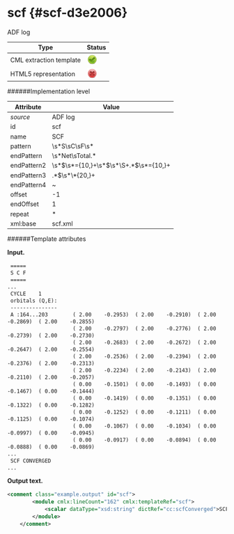# scf {#scf-d3e2006}

ADF log

| Type                                                                                                                                                                                                  | Status                                                                                                                                                                                                |
|----|----|
| CML extraction template                                                                                                                                                                               | ![](/imgs/Total.png)                                                                                                                                                                                  |
| HTML5 representation                                                                                                                                                                                  | ![](/imgs/None.png)                                                                                                                                                                                   |

######Implementation level

| Attribute                                                                                                                                                                                             | Value                                                                                                                                                                                                 |
|----|----|
| *source*                                                                                                                                                                                              | ADF log                                                                                                                                                                                               |
| id                                                                                                                                                                                                    | scf                                                                                                                                                                                                   |
| name                                                                                                                                                                                                  | SCF                                                                                                                                                                                                   |
| pattern                                                                                                                                                                                               | \\s\*S\\sC\\sF\\s\*                                                                                                                                                                                   |
| endPattern                                                                                                                                                                                            | \\s\*Net\\sTotal.\*                                                                                                                                                                                   |
| endPattern2                                                                                                                                                                                           | \\s\*\$\\s\*={10,}+\\s\*\$\\s\*\\S+.\*\$\\s\*={10,}+                                                                                                                                                  |
| endPattern3                                                                                                                                                                                           | .\*\$\\s\*\\\*{20,}+                                                                                                                                                                                  |
| endPattern4                                                                                                                                                                                           | \~                                                                                                                                                                                                    |
| offset                                                                                                                                                                                                | -1                                                                                                                                                                                                    |
| endOffset                                                                                                                                                                                             | 1                                                                                                                                                                                                     |
| repeat                                                                                                                                                                                                | \*                                                                                                                                                                                                    |
| xml:base                                                                                                                                                                                              | scf.xml                                                                                                                                                                                               |

######Template attributes

**Input.**

     =====
     S C F
     =====
    ...
     CYCLE    1
     orbitals (Q,E):
     ---------------
     A :164...203        ( 2.00    -0.2953)  ( 2.00    -0.2910)  ( 2.00    -0.2869)  ( 2.00    -0.2855)
                         ( 2.00    -0.2797)  ( 2.00    -0.2776)  ( 2.00    -0.2739)  ( 2.00    -0.2730)
                         ( 2.00    -0.2683)  ( 2.00    -0.2672)  ( 2.00    -0.2647)  ( 2.00    -0.2554)
                         ( 2.00    -0.2536)  ( 2.00    -0.2394)  ( 2.00    -0.2376)  ( 2.00    -0.2313)
                         ( 2.00    -0.2234)  ( 2.00    -0.2143)  ( 2.00    -0.2110)  ( 2.00    -0.2057)
                         ( 0.00    -0.1501)  ( 0.00    -0.1493)  ( 0.00    -0.1467)  ( 0.00    -0.1444)
                         ( 0.00    -0.1419)  ( 0.00    -0.1351)  ( 0.00    -0.1322)  ( 0.00    -0.1282)
                         ( 0.00    -0.1252)  ( 0.00    -0.1211)  ( 0.00    -0.1125)  ( 0.00    -0.1074)
                         ( 0.00    -0.1067)  ( 0.00    -0.1034)  ( 0.00    -0.0997)  ( 0.00    -0.0945)
                         ( 0.00    -0.0917)  ( 0.00    -0.0894)  ( 0.00    -0.0888)  ( 0.00    -0.0869)
    ...
     SCF CONVERGED
    ... 
        

**Output text.**

```xml
<comment class="example.output" id="scf">
        <module cmlx:lineCount="162" cmlx:templateRef="scf"> 
            <scalar dataType="xsd:string" dictRef="cc:scfConverged">SCF CONVERGED</scalar>
        </module>
    </comment>
```
